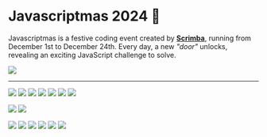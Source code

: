 # Javascriptmas 2024 🎄

Javascriptmas is a festive coding event created by [**Scrimba**](https://scrimba.com/home), running from December 1st to December 24th. Every day, a new *"door"* unlocks, revealing an exciting JavaScript challenge to solve.

![](./assets/images/hero.avif)

***

[![](./assets/covers/day-01.avif)](./day-01/README.md)
[![](./assets/covers/day-02.avif)](./day-02/README.md)
[![](./assets/covers/day-03.avif)](./day-03/README.md)
[![](./assets/covers/day-04.avif)](./day-04/README.md)
[![](./assets/covers/day-05.avif)](./day-05/README.md)
[![](./assets/covers/day-06.avif)](./day-06/README.md)
[![](./assets/covers/day-07.avif)](./day-07/README.md)
<!--  -->
[![](./assets/covers/day-09.avif)](./day-09/README.md)
[![](./assets/covers/day-10.avif)](./day-10/README.md)


[![](./assets/covers/day-12.avif)](./day-12/README.md) <!-- ✅ -->
[![](./assets/covers/day-13.avif)](./day-13/README.md) <!-- ✅ -->
[![](./assets/covers/day-14.avif)](./day-14/README.md) <!-- ✅ -->
[![](./assets/covers/day-15.avif)](./day-15/README.md) <!-- ✅ -->
[![](./assets/covers/day-16.avif)](./day-16/README.md) <!-- ✅ -->
[![](./assets/covers/day-17.avif)](./day-17/README.md) <!-- ✅ -->

